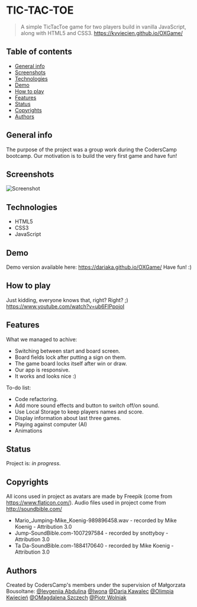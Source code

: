 # TIC-TAC-TOE
> A simple TicTacToe game for two players build in vanilla JavaScript, along with HTML5 and CSS3.
https://kvviecien.github.io/OXGame/

## Table of contents
* [General info](#general-info)
* [Screenshots](#screenshots)
* [Technologies](#technologies)
* [Demo](#demo)
* [How to play](#how-to-play)
* [Features](#features)
* [Status](#status)
* [Copyrights](#copyrights)
* [Authors](#authors)

## General info
The purpose of the project was a group work during the CodersCamp bootcamp. Our motivation is to build the very first game and have fun!

## Screenshots
![Screenshot](./img/screenshot.png)

## Technologies
* HTML5
* CSS3
* JavaScript

## Demo
Demo version available here: https://dariaka.github.io/OXGame/
Have fun! :)

## How to play
Just kidding, everyone knows that, right? Right? ;)
https://www.youtube.com/watch?v=ub6FIPpojoI

## Features
What we managed to achive:
* Switching between start and board screen.
* Board fields lock after putting a sign on them.
* The game board locks itself after win or draw.
* Our app is responsive.
* It works and looks nice :)

To-do list:
* Code refactoring.
* Add more sound effects and button to switch off/on sound.
* Use Local Storage to keep players names and score.
* Display information about last three games.
* Playing against computer (AI)
* Animations

## Status
Project is: _in progress_.

## Copyrights
All icons used in project as avatars are made by Freepik (come from https://www.flaticon.com/).
Audio files used in project come from http://soundbible.com/
* Mario_Jumping-Mike_Koenig-989896458.wav - recorded by Mike Koenig -  Attribution 3.0
* Jump-SoundBible.com-1007297584 - recorded by snottyboy -  Attribution 3.0
* Ta Da-SoundBible.com-1884170640 - recorded by Mike Koenig -  Attribution 3.0

## Authors
Created by CodersCamp's members under the supervision of Małgorzata Bousoltane:
[@Ievgeniia Abdulina](https://github.com/IevgeniiaAbdulina)
[@Iwona](https://github.com/Crazysh8)
[@Daria Kawalec](https://github.com/dariaka)
[@Olimpia Kwiecień](https://github.com/kvviecien)
[@OMagdalena Szczech](https://github.com/magdalenaszczech)
[@Piotr Wolniak](https://github.com/PiotrWolniak)
